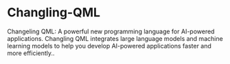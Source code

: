 # Changling-QML
 Changeling QML: A powerful new programming language for AI-powered applications.  Changling QML integrates large language models and machine learning models to help you develop AI-powered applications faster and more efficiently..
